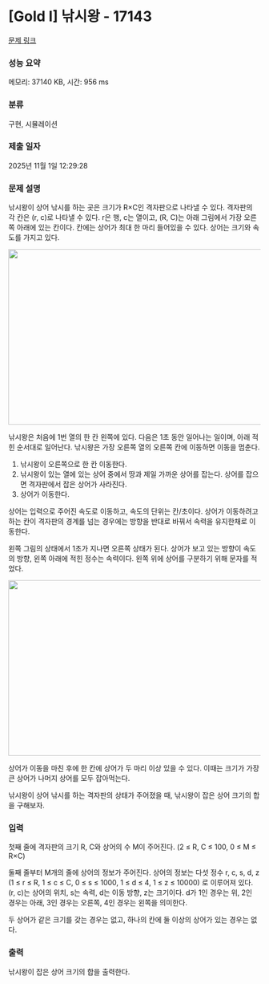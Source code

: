 # [Gold I] 낚시왕 - 17143 

[문제 링크](https://www.acmicpc.net/problem/17143) 

### 성능 요약

메모리: 37140 KB, 시간: 956 ms

### 분류

구현, 시뮬레이션

### 제출 일자

2025년 11월 1일 12:29:28

### 문제 설명

<p>낚시왕이 상어 낚시를 하는 곳은 크기가 R×C인 격자판으로 나타낼 수 있다. 격자판의 각 칸은 (r, c)로 나타낼 수 있다. r은 행, c는 열이고, (R, C)는 아래 그림에서 가장 오른쪽 아래에 있는 칸이다. 칸에는 상어가 최대 한 마리 들어있을 수 있다. 상어는 크기와 속도를 가지고 있다.</p>

<p style="text-align: center;"><img alt="" src="https://upload.acmicpc.net/85c2ccad-e4b8-4397-9bd6-0ec73b0f44f8/-/preview/" style="width: 506px; height: 350px;"></p>

<p>낚시왕은 처음에 1번 열의 한 칸 왼쪽에 있다. 다음은 1초 동안 일어나는 일이며, 아래 적힌 순서대로 일어난다. 낚시왕은 가장 오른쪽 열의 오른쪽 칸에 이동하면 이동을 멈춘다.</p>

<ol>
	<li>낚시왕이 오른쪽으로 한 칸 이동한다.</li>
	<li>낚시왕이 있는 열에 있는 상어 중에서 땅과 제일 가까운 상어를 잡는다. 상어를 잡으면 격자판에서 잡은 상어가 사라진다.</li>
	<li>상어가 이동한다.</li>
</ol>

<p>상어는 입력으로 주어진 속도로 이동하고, 속도의 단위는 칸/초이다. 상어가 이동하려고 하는 칸이 격자판의 경계를 넘는 경우에는 방향을 반대로 바꿔서 속력을 유지한채로 이동한다.</p>

<p>왼쪽 그림의 상태에서 1초가 지나면 오른쪽 상태가 된다. 상어가 보고 있는 방향이 속도의 방향, 왼쪽 아래에 적힌 정수는 속력이다. 왼쪽 위에 상어를 구분하기 위해 문자를 적었다.</p>

<p style="text-align: center;"><img alt="" src="https://upload.acmicpc.net/d03be3c0-057d-47f7-9808-202ae36a3da3/-/preview/" style="width: 1000px; height: 350px;"></p>

<p>상어가 이동을 마친 후에 한 칸에 상어가 두 마리 이상 있을 수 있다. 이때는 크기가 가장 큰 상어가 나머지 상어를 모두 잡아먹는다.</p>

<p>낚시왕이 상어 낚시를 하는 격자판의 상태가 주어졌을 때, 낚시왕이 잡은 상어 크기의 합을 구해보자.</p>

### 입력 

 <p>첫째 줄에 격자판의 크기 R, C와 상어의 수 M이 주어진다. (2 ≤ R, C ≤ 100, 0 ≤ M ≤ R×C)</p>

<p>둘째 줄부터 M개의 줄에 상어의 정보가 주어진다. 상어의 정보는 다섯 정수 r, c, s, d, z (1 ≤ r ≤ R, 1 ≤ c ≤ C, 0 ≤ s ≤ 1000, 1 ≤ d ≤ 4, 1 ≤ z ≤ 10000) 로 이루어져 있다. (r, c)는 상어의 위치, s는 속력, d는 이동 방향, z는 크기이다. d가 1인 경우는 위, 2인 경우는 아래, 3인 경우는 오른쪽, 4인 경우는 왼쪽을 의미한다.</p>

<p>두 상어가 같은 크기를 갖는 경우는 없고, 하나의 칸에 둘 이상의 상어가 있는 경우는 없다.</p>

### 출력 

 <p>낚시왕이 잡은 상어 크기의 합을 출력한다.</p>

